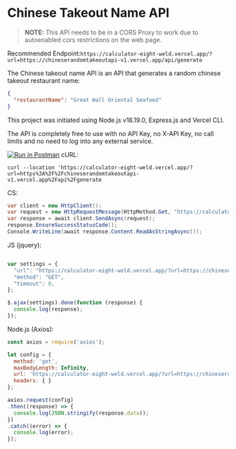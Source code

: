 # Chinese Takeout Name API

> **NOTE:** This API needs to be in a CORS Proxy to work due to autoenabled cors restrictions on the web page.

Recommended Endpoint:`https://calculator-eight-weld.vercel.app/?url=https://chineserandomtakeoutapi-v1.vercel.app/api/generate`

The Chinese takeout name API is an API that generates a random chinese takeout restaurant name:

```json
{
  "restaurantName": "Great Wall Oriental Seafood"
}
```
This project was initiated using Node.js v18.19.0, Express.js and Vercel CLI.

The API is completely free to use with no API Key, no X-API Key, no call limits and no need to log into any external service.


[![Run in Postman](https://run.pstmn.io/button.svg)](https://www.postman.com/spacecraft-engineer-38000999/workspace/takeout-api)
cURL:
```shell 
curl --location 'https://calculator-eight-weld.vercel.app/?url=https%3A%2F%2Fchineserandomtakeoutapi-v1.vercel.app%2Fapi%2Fgenerate
```
CS:
```cs
var client = new HttpClient();
var request = new HttpRequestMessage(HttpMethod.Get, "https://calculator-eight-weld.vercel.app/?url=https://chineserandomtakeoutapi-v1.vercel.app/api/generate");
var response = await client.SendAsync(request);
response.EnsureSuccessStatusCode();
Console.WriteLine(await response.Content.ReadAsStringAsync());
```
JS (jquery):
```javascript

var settings = {
  "url": "https://calculator-eight-weld.vercel.app/?url=https://chineserandomtakeoutapi-v1.vercel.app/api/generate",
  "method": "GET",
  "timeout": 0,
};

$.ajax(settings).done(function (response) {
  console.log(response);
});
```
Node.js (Axios):
```javascript
const axios = require('axios');

let config = {
  method: 'get',
  maxBodyLength: Infinity,
  url: 'https://calculator-eight-weld.vercel.app/?url=https://chineserandomtakeoutapi-v1.vercel.app/api/generate',
  headers: { }
};

axios.request(config)
.then((response) => {
  console.log(JSON.stringify(response.data));
})
.catch((error) => {
  console.log(error);
});
```
